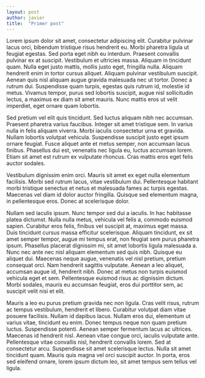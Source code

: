 ```yaml
---
layout: post
author: javier
title:  "Primer post"
---
```




Lorem ipsum dolor sit amet, consectetur adipiscing elit. Curabitur pulvinar lacus orci, bibendum tristique risus hendrerit eu. Morbi pharetra ligula ut feugiat egestas. Sed porta eget nibh eu interdum. Praesent convallis pulvinar ex at suscipit. Vestibulum et ultricies massa. Aliquam in tincidunt quam. Nulla eget justo mattis, mollis justo eget, fringilla nulla. Aliquam hendrerit enim in tortor cursus aliquet. Aliquam pulvinar vestibulum suscipit. Aenean quis nisl aliquam augue gravida malesuada nec ut tortor. Donec a rutrum dui. Suspendisse quam turpis, egestas quis rutrum id, molestie id metus. Vivamus tempor, purus sed lobortis suscipit, augue nisl sollicitudin lectus, a maximus ex diam sit amet mauris. Nunc mattis eros ut velit imperdiet, eget ornare quam lobortis.

Sed pretium vel elit quis tincidunt. Sed luctus aliquam nibh nec accumsan. Praesent pharetra varius faucibus. Integer sit amet tristique sem. In varius nulla in felis aliquam viverra. Morbi iaculis consectetur urna et gravida. Nullam lobortis volutpat vehicula. Suspendisse suscipit justo eget ipsum ornare feugiat. Fusce aliquet ante et metus semper, non accumsan lacus finibus. Phasellus dui est, venenatis nec ligula eu, luctus accumsan lorem. Etiam sit amet est rutrum ex vulputate rhoncus. Cras mattis eros eget felis auctor sodales.

Vestibulum dignissim enim orci. Mauris sit amet ex eget nulla elementum facilisis. Morbi sed rutrum lacus, vitae vestibulum dui. Pellentesque habitant morbi tristique senectus et netus et malesuada fames ac turpis egestas. Maecenas vel diam id dolor auctor fringilla. Quisque sed elementum magna, in pellentesque eros. Donec at scelerisque dolor.

Nullam sed iaculis ipsum. Nunc tempor sed dui a iaculis. In hac habitasse platea dictumst. Nulla nulla metus, vehicula vel felis a, commodo euismod sapien. Curabitur eros felis, finibus vel suscipit at, maximus eget massa. Duis tincidunt cursus massa efficitur scelerisque. Aliquam tincidunt, ex sit amet semper tempor, augue mi tempus erat, non feugiat sem purus pharetra ipsum. Phasellus placerat dignissim mi, sit amet lobortis ligula malesuada a. Nunc nec ante nec nisl aliquam elementum sed quis nibh. Quisque eu aliquet dui. Maecenas neque augue, venenatis vel nisl pretium, pretium consequat orci. Nam hendrerit sagittis vulputate. Aenean a leo aliquet, accumsan augue id, hendrerit nibh. Donec at metus non turpis euismod vehicula eget et sem. Pellentesque euismod risus ac dignissim dictum. Morbi sodales, mauris eu accumsan feugiat, eros dui porttitor sem, ac suscipit velit nisi et elit.

Mauris a leo eu purus pretium gravida nec non ligula. Cras velit risus, rutrum ac tempus vestibulum, hendrerit et libero. Curabitur volutpat diam vitae posuere facilisis. Nullam id dapibus lacus. Nullam eros dui, elementum ut varius vitae, tincidunt eu enim. Donec tempus neque non quam pretium luctus. Suspendisse potenti. Aenean semper fermentum lacus ac ultrices. Maecenas id hendrerit nisl. Aenean vitae congue orci, iaculis vulputate ante. Pellentesque vitae convallis nisl, hendrerit convallis lorem. Sed at consectetur arcu. Suspendisse sit amet scelerisque lectus. Nulla sit amet tincidunt quam. Mauris quis magna vel orci suscipit auctor. In porta, eros sed eleifend ornare, lorem ipsum dictum leo, sit amet tempus sem tellus vel ligula. 
